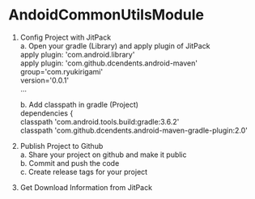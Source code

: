 # AndoidCommonUtilsModule

1. Config Project with JitPack<br>
	a. Open your gradle (Library) and apply plugin of JitPack<br>
		apply plugin: 'com.android.library'<br>
		apply plugin: 'com.github.dcendents.android-maven'<br>
		group='com.ryukirigami'<br>
		version='0.0.1'<br>
		...

	b. Add classpath in gradle (Project)<br>
		dependencies {<br>
			classpath 'com.android.tools.build:gradle:3.6.2'<br>
			classpath 'com.github.dcendents.android-maven-gradle-plugin:2.0'

2. Publish Project to Github<br>
	a. Share your project on github and make it public<br>
	b. Commit and push the code<br>
	c. Create release tags for your project

3. Get Download Information from JitPack
